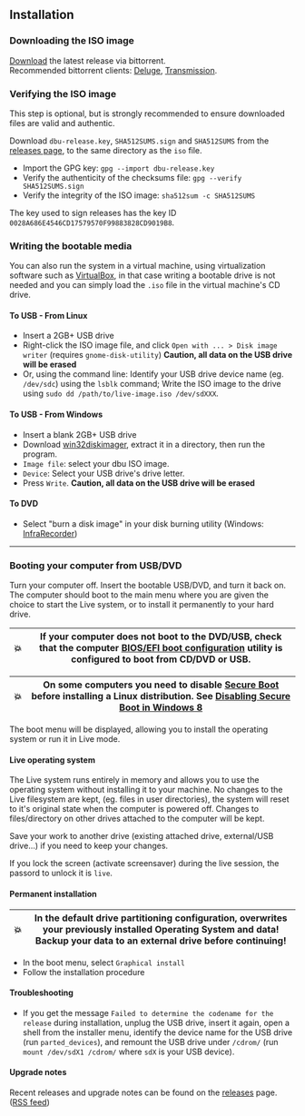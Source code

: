 ## Installation

### Downloading the ISO image

[Download](https://github.com/nodiscc/dbu/releases) the latest release via bittorrent.  
Recommended bittorrent clients: [Deluge](http://www.deluge-torrent.org/), [Transmission](https://transmissionbt.com/).

### Verifying the ISO image

This step is optional, but is strongly recommended to ensure downloaded files are valid and authentic.

Download `dbu-release.key`, `SHA512SUMS.sign` and `SHA512SUMS` from the [releases page](https://github.com/nodiscc/dbu/releases), to the same directory as the `iso` file.

 * Import the GPG key: `gpg --import dbu-release.key`
 * Verify the authenticity of the checksums file: `gpg --verify SHA512SUMS.sign`
 * Verify the integrity of the ISO image: `sha512sum -c SHA512SUMS`

The key used to sign releases has the key ID `0028A686E4546CD17579570F99883828CD9019B8`.

### Writing the bootable media

You can also run the system in a virtual machine, using virtualization software such as [VirtualBox](https://www.virtualbox.org), in that case writing a bootable drive is not needed and you can simply load the `.iso` file in the virtual machine's CD drive.

#### To USB - From Linux

  * Insert a 2GB+ USB drive
  * Right-click the ISO image file, and click `Open with ... > Disk image writer` (requires `gnome-disk-utility`) **Caution, all data on the USB drive will be erased**
  * Or, using the command line: Identify your USB drive device name (eg. `/dev/sdc`) using the `lsblk` command; Write the ISO image to the drive using `sudo dd /path/to/live-image.iso /dev/sdXXX`.

#### To USB - From Windows

  * Insert a blank 2GB+ USB drive
  * Download [win32diskimager](http://sourceforge.net/projects/win32diskimager/files/latest/download), extract it in a directory, then run the program.
  * `Image file`: select your dbu ISO image.
  * `Device`: Select your USB drive's drive letter.
  * Press `Write`. **Caution, all data on the USB drive will be erased**

#### To DVD

  * Select "burn a disk image" in your disk burning utility (Windows: [InfraRecorder](http://infrarecorder.org/?page_id=5))

------------------------------------------

### Booting your computer from USB/DVD

Turn your computer off. Insert the bootable USB/DVD, and turn it back on. The
computer should boot to the main menu where you are given the choice to start the
Live system, or to install it permanently to your hard drive.

| 💥 | If your computer does not boot to the DVD/USB, check that the computer [BIOS/EFI boot configuration](http://www.makeuseof.com/tag/enter-bios-computer/) utility is configured to boot from CD/DVD or USB. |
|---------|---------|

| 💥 | On some computers you need to disable [Secure Boot](https://en.wikipedia.org/wiki/Unified_Extensible_Firmware_Interface#Secure_boot) before installing a Linux distribution. See **[Disabling Secure Boot in Windows 8](disable-secure-boot.md)** |
|---------|---------|

The boot menu will be displayed, allowing you to install the operating system or run it in Live mode.

#### Live operating system

The Live system runs entirely in memory and allows you to use the operating system
without installing it to your machine. No changes to the Live filesystem are kept,
(eg. files in user directories), the system will reset to it's original state
when the computer is powered off. Changes to files/directory on other drives attached
to the computer will be kept.

Save your work to another drive (existing attached drive, external/USB
drive...) if you need to keep your changes.

If you lock the screen (activate screensaver) during the live session, the passord to unlock it is `live`.

#### Permanent installation

| 💥 | In the default drive partitioning configuration, overwrites your previously installed Operating System and data! Backup your data to an external drive before continuing! |
|---------|---------|

 * In the boot menu, select `Graphical install`
 * Follow the installation procedure


#### Troubleshooting

 * If you get the message `Failed to determine the codename for the release` during installation, unplug the USB drive, insert it again, open a shell from the installer menu, identify the device name for the USB drive (run `parted_devices`), and remount the USB drive under `/cdrom/` (run `mount /dev/sdX1 /cdrom/` where `sdX` is your USB device).

#### Upgrade notes

Recent releases and upgrade notes can be found on the [releases](https://github.com/nodiscc/dbu/releases) page. ([RSS feed](https://github.com/nodiscc/dbu/releases.atom))
